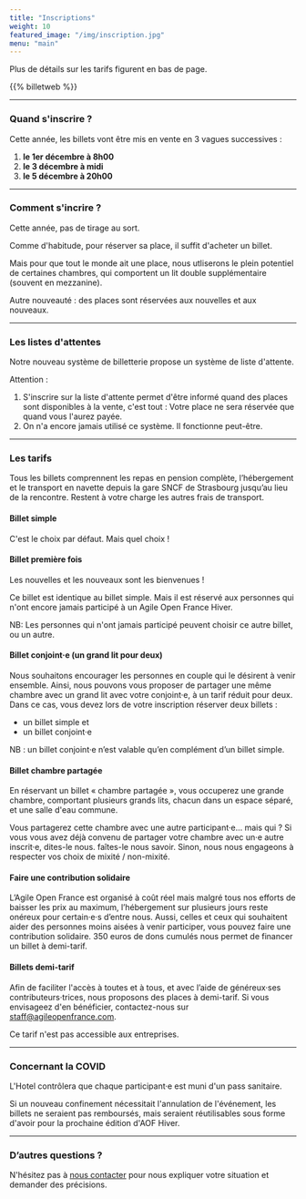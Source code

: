 ```yaml
---
title: "Inscriptions"
weight: 10
featured_image: "/img/inscription.jpg"
menu: "main"
---
```


Plus de détails sur les tarifs figurent en bas de page.

{{% billetweb %}}

---

### Quand s'inscrire ?

Cette année, les billets vont être mis en vente en 3 vagues successives : 
1. **le 1er décembre à 8h00**
2. **le 3 décembre à midi**
3. **le 5 décembre à 20h00**

---

### Comment s'incrire ?

Cette année, pas de tirage au sort. 

Comme d'habitude, pour réserver sa place, il suffit d'acheter un billet.

Mais pour que tout le monde ait une place, nous utliserons le plein potentiel
de certaines chambres, qui comportent un lit double supplémentaire (souvent en
mezzanine).

Autre nouveauté : des places sont réservées aux nouvelles et aux nouveaux.

---

### Les listes d'attentes

Notre nouveau système de billetterie propose un système de liste d'attente.

Attention :

1. S'inscrire sur la liste d'attente permet d'être informé quand des places
   sont disponibles à la vente, c'est tout : Votre place ne sera réservée que
   quand vous l'aurez payée.
2. On n'a encore jamais utilisé ce système. Il fonctionne peut-être.

---

### Les tarifs

Tous les billets comprennent les repas en pension complète, l’hébergement et le
transport en navette depuis la gare SNCF de Strasbourg jusqu’au lieu de la
rencontre. Restent à votre charge les autres frais de transport.

#### Billet simple

C'est le choix par défaut. Mais quel choix !

#### Billet première fois

Les nouvelles et les nouveaux sont les bienvenues !

Ce billet est identique au billet simple. Mais il est réservé aux personnes qui
n'ont encore jamais participé à un Agile Open France Hiver.

NB: Les personnes qui n'ont jamais participé peuvent choisir ce autre billet,
ou un autre.

#### Billet conjoint·e (un grand lit pour deux)

Nous souhaitons encourager les personnes en couple qui le désirent à venir
ensemble. Ainsi, nous pouvons vous proposer de partager une même chambre avec
un grand lit avec votre conjoint·e, à un tarif réduit pour deux. Dans ce cas,
vous devez lors de votre inscription réserver deux billets :

- un billet simple et
- un billet conjoint·e

NB : un billet conjoint·e n’est valable qu’en complément d’un billet simple.

#### Billet chambre partagée

En réservant un billet « chambre partagée », vous occuperez une grande chambre,
comportant plusieurs grands lits, chacun dans un espace séparé, et une salle
d'eau commune.

Vous partagerez cette chambre avec une autre participant·e… mais qui ? Si vous
vous avez déjà convenu de partager votre chambre avec un·e autre inscrit·e,
dites-le nous.  faîtes-le nous savoir. Sinon, nous nous engageons à respecter
vos choix de mixité / non-mixité. 

#### Faire une contribution solidaire

L’Agile Open France est organisé à coût réel mais malgré tous nos efforts de
baisser les prix au maximum, l’hébergement sur plusieurs jours reste onéreux
pour certain·e·s d’entre nous. Aussi, celles et ceux qui souhaitent aider des
personnes moins aisées à venir participer, vous pouvez faire une contribution
solidaire. 350 euros de dons cumulés nous permet de financer un billet à
demi-tarif.

#### Billets demi-tarif

Afin de faciliter l'accès à toutes et à tous, et avec l’aide de généreux·ses
contributeurs·trices, nous proposons des places à demi-tarif. Si vous
envisageez d'en bénéficier, contactez-nous sur staff@agileopenfrance.com.

Ce tarif n'est pas accessible aux entreprises.

--- 

### Concernant la COVID

L'Hotel contrôlera que chaque participant·e est muni d'un pass sanitaire.

Si un nouveau confinement nécessitait l'annulation de l'événement, les billets
ne seraient pas remboursés, mais seraient réutilisables sous forme d'avoir pour
la prochaine édition d'AOF Hiver.


---

### D’autres questions ?

N'hésitez pas à [nous contacter](staff-at-agileopenfrance-point-com) pour nous
expliquer votre situation et demander des précisions.
